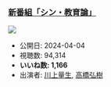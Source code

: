 ### [新番組「シン・教育論」](https://www.youtube.com/watch?v=ydQsBWzWXt8)
[![](https://img.youtube.com/vi/ydQsBWzWXt8/sddefault.jpg)](https://www.youtube.com/watch?v=ydQsBWzWXt8)
-   公開日: 2024-04-04
-   視聴数: 94,314
-   **いいね数: 1,166**
-   出演者: [川上量生](/rehacq_fan/people/川上量生 "wikilink"), [高橋弘樹](/rehacq_fan/people/高橋弘樹 "wikilink")
